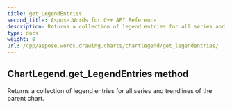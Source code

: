 ```yaml
---
title: get_LegendEntries
second_title: Aspose.Words for C++ API Reference
description: Returns a collection of legend entries for all series and trendlines of the parent chart. 
type: docs
weight: 0
url: /cpp/aspose.words.drawing.charts/chartlegend/get_legendentries/
---
```

## ChartLegend.get_LegendEntries method


Returns a collection of legend entries for all series and trendlines of the parent chart.

